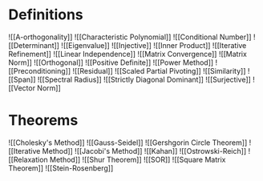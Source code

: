 # Definitions
![[A-orthogonality]]
![[Characteristic Polynomial]]
![[Conditional Number]]
![[Determinant]]
![[Eigenvalue]]
![[Injective]]
![[Inner Product]]
![[Iterative Refinement]]
![[Linear Independence]]
![[Matrix Convergence]]
![[Matrix Norm]]
![[Orthogonal]]
![[Positive Definite]]
![[Power Method]]
![[Preconditioning]]
![[Residual]]
![[Scaled Partial Pivoting]]
![[Similarity]]
![[Span]]
![[Spectral Radius]]
![[Strictly Diagonal Dominant]]
![[Surjective]]
![[Vector Norm]]
# Theorems
![[Cholesky's Method]]
![[Gauss-Seidel]]
![[Gershgorin Circle Theorem]]
![[Iterative Method]]
![[Jacobi's Method]]
![[Kahan]]
![[Ostrowski-Reich]]
![[Relaxation Method]]
![[Shur Theorem]]
![[SOR]]
![[Square Matrix Theorem]]
![[Stein-Rosenberg]]
